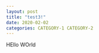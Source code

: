 ```yaml
---
layout: post
title: "test3!"
date: 2020-02-02
categories: CATEGORY-1 CATEGORY-2
---
```


HEllo WOrld

